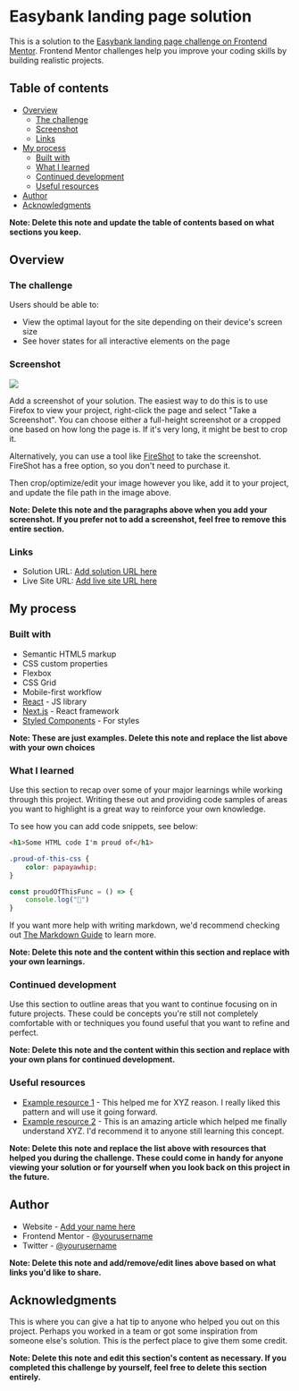 # Easybank landing page solution

This is a solution to the
[Easybank landing page challenge on Frontend Mentor](https://www.frontendmentor.io/challenges/easybank-landing-page-WaUhkoDN).
Frontend Mentor challenges help you improve your coding skills by building
realistic projects.

## Table of contents

- [Overview](#overview)
  - [The challenge](#the-challenge)
  - [Screenshot](#screenshot)
  - [Links](#links)
- [My process](#my-process)
  - [Built with](#built-with)
  - [What I learned](#what-i-learned)
  - [Continued development](#continued-development)
  - [Useful resources](#useful-resources)
- [Author](#author)
- [Acknowledgments](#acknowledgments)

**Note: Delete this note and update the table of contents based on what sections
you keep.**

## Overview

### The challenge

Users should be able to:

- View the optimal layout for the site depending on their device's screen size
- See hover states for all interactive elements on the page

### Screenshot

![](./screenshot.jpg)

Add a screenshot of your solution. The easiest way to do this is to use Firefox
to view your project, right-click the page and select "Take a Screenshot". You
can choose either a full-height screenshot or a cropped one based on how long
the page is. If it's very long, it might be best to crop it.

Alternatively, you can use a tool like [FireShot](https://getfireshot.com/) to
take the screenshot. FireShot has a free option, so you don't need to purchase
it.

Then crop/optimize/edit your image however you like, add it to your project, and
update the file path in the image above.

**Note: Delete this note and the paragraphs above when you add your screenshot.
If you prefer not to add a screenshot, feel free to remove this entire
section.**

### Links

- Solution URL: [Add solution URL here](https://your-solution-url.com)
- Live Site URL: [Add live site URL here](https://easybank-kc.vercel.app/)

## My process

### Built with

- Semantic HTML5 markup
- CSS custom properties
- Flexbox
- CSS Grid
- Mobile-first workflow
- [React](https://reactjs.org/) - JS library
- [Next.js](https://nextjs.org/) - React framework
- [Styled Components](https://styled-components.com/) - For styles

**Note: These are just examples. Delete this note and replace the list above
with your own choices**

### What I learned

Use this section to recap over some of your major learnings while working
through this project. Writing these out and providing code samples of areas you
want to highlight is a great way to reinforce your own knowledge.

To see how you can add code snippets, see below:

```html
<h1>Some HTML code I'm proud of</h1>
```

```css
.proud-of-this-css {
	color: papayawhip;
}
```

```js
const proudOfThisFunc = () => {
	console.log("🎉")
}
```

If you want more help with writing markdown, we'd recommend checking out
[The Markdown Guide](https://www.markdownguide.org/) to learn more.

**Note: Delete this note and the content within this section and replace with
your own learnings.**

### Continued development

Use this section to outline areas that you want to continue focusing on in
future projects. These could be concepts you're still not completely comfortable
with or techniques you found useful that you want to refine and perfect.

**Note: Delete this note and the content within this section and replace with
your own plans for continued development.**

### Useful resources

- [Example resource 1](https://www.example.com) - This helped me for XYZ reason.
  I really liked this pattern and will use it going forward.
- [Example resource 2](https://www.example.com) - This is an amazing article
  which helped me finally understand XYZ. I'd recommend it to anyone still
  learning this concept.

**Note: Delete this note and replace the list above with resources that helped
you during the challenge. These could come in handy for anyone viewing your
solution or for yourself when you look back on this project in the future.**

## Author

- Website - [Add your name here](https://www.your-site.com)
- Frontend Mentor -
  [@yourusername](https://www.frontendmentor.io/profile/yourusername)
- Twitter - [@yourusername](https://www.twitter.com/yourusername)

**Note: Delete this note and add/remove/edit lines above based on what links
you'd like to share.**

## Acknowledgments

This is where you can give a hat tip to anyone who helped you out on this
project. Perhaps you worked in a team or got some inspiration from someone
else's solution. This is the perfect place to give them some credit.

**Note: Delete this note and edit this section's content as necessary. If you
completed this challenge by yourself, feel free to delete this section
entirely.**
